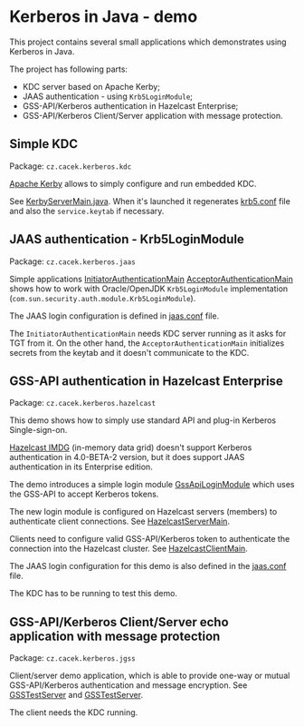 # Kerberos in Java - demo

This project contains several small applications which demonstrates using Kerberos in Java.

The project has following parts:
* KDC server based on Apache Kerby;
* JAAS authentication - using `Krb5LoginModule`;
* GSS-API/Kerberos authentication in Hazelcast Enterprise;
* GSS-API/Kerberos Client/Server application with message protection.

## Simple KDC

Package: `cz.cacek.kerberos.kdc`

[Apache Kerby](https://directory.apache.org/kerby/) allows to simply configure and run embedded KDC.

See [KerbyServerMain.java](src/main/java/cz/cacek/kerberos/kdc/KerbyServerMain.java). When it's launched it regenerates [krb5.conf](krb5.conf) file and also the `service.keytab` if necessary. 

## JAAS authentication - Krb5LoginModule

Package: `cz.cacek.kerberos.jaas`

Simple applications [InitiatorAuthenticationMain](src/main/java/cz/cacek/kerberos/jaas/InitiatorAuthenticationMain.java) [AcceptorAuthenticationMain](src/main/java/cz/cacek/kerberos/jaas/AcceptorAuthenticationMain.java) shows how to work with Oracle/OpenJDK `Krb5LoginModule` implementation (`com.sun.security.auth.module.Krb5LoginModule`).

The JAAS login configuration is defined in [jaas.conf](jaas.conf) file.

The `InitiatorAuthenticationMain` needs KDC server running as it asks for TGT from it. On the other hand, the `AcceptorAuthenticationMain` initializes secrets from the keytab and it doesn't communicate to the KDC.

## GSS-API authentication in Hazelcast Enterprise

Package: `cz.cacek.kerberos.hazelcast`

This demo shows how to simply use standard API and plug-in Kerberos Single-sign-on.

[Hazelcast IMDG](https://hazelcast.org/) (in-memory data grid) doesn't support Kerberos authentication in 4.0-BETA-2 version, but it does support JAAS authentication in its Enterprise edition. 

The demo introduces a simple login module [GssApiLoginModule](src/main/java/cz/cacek/kerberos/hazelcast/GssApiLoginModule.java) which uses the GSS-API to accept Kerberos tokens.

The new login module is configured on Hazelcast servers (members) to authenticate client connections. See [HazelcastServerMain](src/main/java/cz/cacek/kerberos/hazelcast/HazelcastServerMain.java).

Clients need to configure valid GSS-API/Kerberos token to authenticate the connection into the Hazelcast cluster. See [HazelcastClientMain](src/main/java/cz/cacek/kerberos/hazelcast/HazelcastClientMain.java).

The JAAS login configuration for this demo is also defined in the [jaas.conf](jaas.conf) file.

The KDC has to be running to test this demo. 

## GSS-API/Kerberos Client/Server echo application with message protection

Package: `cz.cacek.kerberos.jgss`

Client/server demo application, which is able to provide one-way or mutual GSS-API/Kerberos authentication and message encryption.
See [GSSTestServer](src/main/java/cz/cacek/kerberos/jgss/GSSTestServer.java) and [GSSTestServer](src/main/java/cz/cacek/kerberos/jgss/GSSTestClient.java).

The client needs the KDC running.